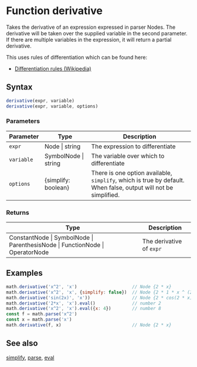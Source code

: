 <!-- Note: This file is automatically generated from source code comments. Changes made in this file will be overridden. -->

# Function derivative

Takes the derivative of an expression expressed in parser Nodes.
The derivative will be taken over the supplied variable in the
second parameter. If there are multiple variables in the expression,
it will return a partial derivative.

This uses rules of differentiation which can be found here:

- [Differentiation rules (Wikipedia)](https://en.wikipedia.org/wiki/Differentiation_rules)


## Syntax

```js
derivative(expr, variable)
derivative(expr, variable, options)
```

### Parameters

Parameter | Type | Description
--------- | ---- | -----------
`expr` | Node &#124; string | The expression to differentiate
`variable` | SymbolNode &#124; string | The variable over which to differentiate
`options` | {simplify: boolean} |  There is one option available, `simplify`, which is true by default. When false, output will not be simplified.

### Returns

Type | Description
---- | -----------
ConstantNode &#124; SymbolNode &#124; ParenthesisNode &#124; FunctionNode &#124; OperatorNode | The derivative of `expr`


## Examples

```js
math.derivative('x^2', 'x')                     // Node {2 * x}
math.derivative('x^2', 'x', {simplify: false})  // Node {2 * 1 * x ^ (2 - 1)
math.derivative('sin(2x)', 'x'))                // Node {2 * cos(2 * x)}
math.derivative('2*x', 'x').eval()              // number 2
math.derivative('x^2', 'x').eval({x: 4})        // number 8
const f = math.parse('x^2')
const x = math.parse('x')
math.derivative(f, x)                           // Node {2 * x}
```


## See also

[simplify](simplify.md),
[parse](parse.md),
[eval](eval.md)
